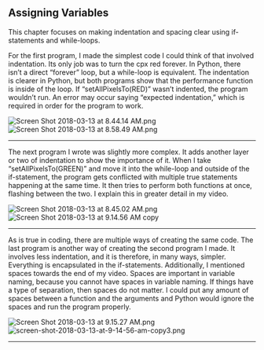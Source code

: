 ## Assigning Variables
This chapter focuses on making indentation and spacing clear using if-statements and while-loops.

For the first program, I made the simplest code I could think of that involved indentation. Its only job was to turn the cpx red forever. In Python, there isn’t a direct “forever” loop, but a while-loop is equivalent. The indentation is clearer in Python, but both programs show that the performance function is inside of the loop. If “setAllPixelsTo(RED)” wasn’t indented, the program wouldn’t run. An error may occur saying “expected indentation,” which is required in order for the program to work.

![Screen Shot 2018-03-13 at 8.44.14 AM.png](https://lh6.googleusercontent.com/MRob3W86c6E-njEcqlsZXQuO2RXiGci4hgGy_5SJTUnoqhA_AoXUEYzEm81i-r5tNKp83VRTyLXdGbPafFJC_86JEK2uctmciR6jmjl0uRuum8tNTaVBHaZfA-3gKgHKcNTi_pSb)![Screen Shot 2018-03-13 at 8.58.49 AM.png](https://lh3.googleusercontent.com/zyFDYlvaxDATXkgdM2ywS7r0pxiHP2XzUrWWtmJOkSvu6-Ld_rlELEBtcjextnKTZN26L8fHSH0qmQe7slUFGaVrOa2tijF_4dH0N0zjzzdJJxLgLF7dYO9quBTicDXVV4jMkRT3)
____
The next program I wrote was slightly more complex. It adds another layer or two of indentation to show the importance of it. When I take “setAllPixelsTo(GREEN)” and move it into the while-loop and outside of the if-statement, the program gets conflicted with multiple true statements happening at the same time. It then tries to perform both functions at once, flashing between the two. I explain this in greater detail in my video.

![Screen Shot 2018-03-13 at 8.45.02 AM.png](https://lh4.googleusercontent.com/6WpicTm2hUQvmvo4LAfacT9LVqWg4BoNt9WfZOM6kZNW9PO11FosSjQksFRYtR0HD_gBudEoViUJRfHtvXcMYiXhCcx5dIVsoLFJSuW89ppsT9JwaVOVFVyVeYCjAtDRrTGvEdKW)
![Screen Shot 2018-03-13 at 9.14.56 AM copy](https://lh6.googleusercontent.com/BX4m0wx9t-50yG6X1EXih8FzW8B-9Q1cmHP9VuF3qalCi2NU7Ixtt-IVsTKvIb36p7gOU0B1923tjRG4YidSYdYxpMdgWGZZtHGAxSjtZ45W8fO3wLegfyXQ1ZWrk4-5AyNOKkB6)
____
As is true in coding, there are multiple ways of creating the same code. The last program is another way of creating the second program I made. It involves less indentation, and it is therefore, in many ways, simpler. Everything is encapsulated in the if-statements. Additionally, I mentioned spaces towards the end of my video. Spaces are important in variable naming, because you cannot have spaces in variable naming. If things have a type of separation, then spaces do not matter. I could put any amount of spaces between a function and the arguments and Python would ignore the spaces and run the program properly.

![Screen Shot 2018-03-13 at 9.15.27 AM.png](https://lh6.googleusercontent.com/4CS0wF7tW5BuDLYURlc0L-KdZC_Eha-ddei5V-DgpNLv2UdQg5Cxm12NoIDWdVqnUfV5agZ2PMq3D2VnOGIJhVHSxuShVLQYjIpq6Hhosb_WeIYM7EMNqdjeUEiHxd9ot4l5INWp)
![screen-shot-2018-03-13-at-9-14-56-am-copy3.png](https://lh3.googleusercontent.com/2wd4T2LAkGGsGvKme3emsHvyvxdpi24yKj7WXWJT5kgz-XIN5ze68_GFhFXrj0JfJjJfB4z3DrtdeBgEkoNBEzR3WAoE8Nvve-mbcImAVK4nZckuh-Ip-vU6FQfvvuouBd1aeoRQ)
____
